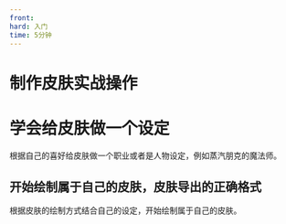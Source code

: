 ```yaml
---
front:
hard: 入门
time: 5分钟
---
```

# 制作皮肤实战操作



# 学会给皮肤做一个设定

根据自己的喜好给皮肤做一个职业或者是人物设定，例如蒸汽朋克的魔法师。



## 开始绘制属于自己的皮肤，皮肤导出的正确格式

根据皮肤的绘制方式结合自己的设定，开始绘制属于自己的皮肤。
